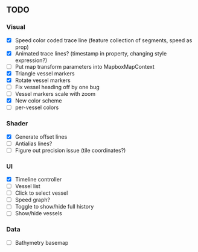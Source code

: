 ## TODO

### Visual

- [x] Speed color coded trace line (feature collection of segments, speed as prop)
- [x] Animated trace lines? (timestamp in property, changing style expression?)
- [ ] Put map transform parameters into MapboxMapContext
- [x] Triangle vessel markers
- [x] Rotate vessel markers
- [ ] Fix vessel heading off by one bug
- [ ] Vessel markers scale with zoom
- [x] New color scheme
- [ ] per-vessel colors

### Shader

- [x] Generate offset lines
- [ ] Antialias lines?
- [ ] Figure out precision issue (tile coordinates?)

### UI

- [x] Timeline controller
- [ ] Vessel list
- [ ] Click to select vessel
- [ ] Speed graph?
- [ ] Toggle to show/hide full history
- [ ] Show/hide vessels

### Data

- [ ] Bathymetry basemap
